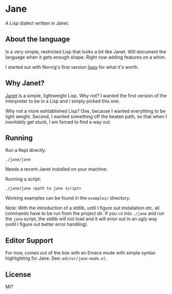 # Jane

A Lisp dialect written in Janet.

## About the language

Is a very simple, restricted Lisp that looks a bit like Janet. Will document the language when it gets enough shape. Right now adding features on a whim.

I started out with Norvig's first version [lispy](https://norvig.com/lispy.html) for what it's worth. 

## Why Janet?

[Janet](janet-lang.org) is a simple, lightweight Lisp. Why not? I wanted the first version of the interpreter to be in a Lisp and I simply picked this one.

Why not a more eshtablished Lisp? One, because I wanted everything to be light weight. Second, I wanted something off the beaten path, so that when I inevitably get stuck, I am forced to find a way out.

## Running

Run a Repl directly:
```
./jane/jane
```
Needs a recent Janet installed on your machine.

Running a script:
```
./jane/jane <path to jane script>
```
Working examples can be found in the `examples/` directory.

Note: With the introduction of a stdlib, until I figure out installation etc, all commands have to be run from the project dir. If you `cd` into `./jane` and run the `jane` script, the stdlib will not load and it will error out in an ugly way (until I figure out better error handling).

## Editor Support

For now, comes out of the box with an Emacs mode with simple syntax highlighting for Jane. See: `editor/jane-mode.el`.

## License

MIT
